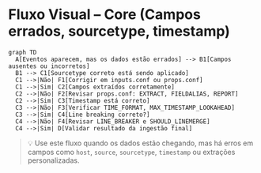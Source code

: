 # Fluxo Visual – Core (Campos errados, sourcetype, timestamp)

```mermaid
graph TD
  A[Eventos aparecem, mas os dados estão errados] --> B1[Campos ausentes ou incorretos]
  B1 --> C1[Sourcetype correto está sendo aplicado]
  C1 -->|Não| F1[Corrigir em inputs.conf ou props.conf]
  C1 -->|Sim| C2[Campos extraídos corretamente]
  C2 -->|Não| F2[Revisar props.conf: EXTRACT, FIELDALIAS, REPORT]
  C2 -->|Sim| C3[Timestamp está correto]
  C3 -->|Não| F3[Verificar TIME_FORMAT, MAX_TIMESTAMP_LOOKAHEAD]
  C3 -->|Sim| C4[Line breaking correto?]
  C4 -->|Não| F4[Revisar LINE_BREAKER e SHOULD_LINEMERGE]
  C4 -->|Sim| D[Validar resultado da ingestão final]
```

> 💡 Use este fluxo quando os dados estão chegando, mas há erros em campos como `host`, `source`, `sourcetype`, `timestamp` ou extrações personalizadas.

